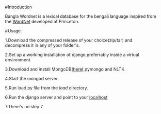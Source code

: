 #Introduction

Bangla Wordnet is a lexical database for the bengali language inspired from the [WordNet](wordnet.princeton.edu) developed at Princeton.

#Usage

1.Download the compressed release of your choice(zip/tar) and decompress it in any of your folder's.

2.Set up a working installation of django,preferrably inside a virtual environment.

3.Download and install MongoDB([here](www.mongodb.org/downloads)),pymongo and NLTK.

4.Start the mongod server.

5.Run load.py file from the *load* directory.

6.Run the django server and point to your [localhost](http://127.0.0.1)

7.There's no step 7.


  